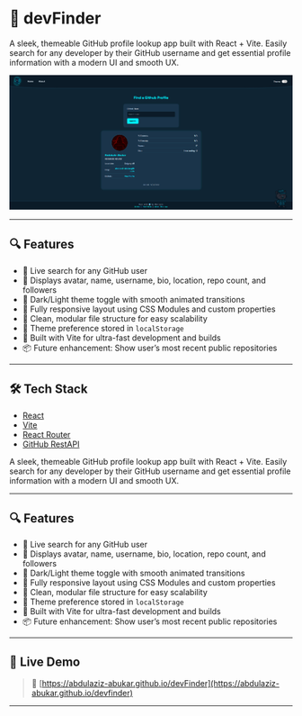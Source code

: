 # 🧭 devFinder

A sleek, themeable GitHub profile lookup app built with React + Vite. Easily search for any developer by their GitHub username and get essential profile information with a modern UI and smooth UX.

![devFinder screenshot](./public/DevFinderSS.png)

---

## 🔍 Features

- 🔎 Live search for any GitHub user
- 👤 Displays avatar, name, username, bio, location, repo count, and followers
- 🌙 Dark/Light theme toggle with smooth animated transitions
- 🎨 Fully responsive layout using CSS Modules and custom properties
- 🧠 Clean, modular file structure for easy scalability
- 💾 Theme preference stored in `localStorage`
- 🚀 Built with Vite for ultra-fast development and builds
- 📦 Future enhancement: Show user’s most recent public repositories

---

## 🛠️ Tech Stack

- [React](https://reactjs.org/)
- [Vite](https://vitejs.dev/)
- [React Router](https://reactrouter.com/)
- [GitHub RestAPI](https://docs.github.com/en/rest?apiVersion=2022-11-28)

A sleek, themeable GitHub profile lookup app built with React + Vite. Easily search for any developer by their GitHub username and get essential profile information with a modern UI and smooth UX.

---

## 🔍 Features

- 🔎 Live search for any GitHub user
- 👤 Displays avatar, name, username, bio, location, repo count, and followers
- 🌙 Dark/Light theme toggle with smooth animated transitions
- 🎨 Fully responsive layout using CSS Modules and custom properties
- 🧠 Clean, modular file structure for easy scalability
- 💾 Theme preference stored in `localStorage`
- 🚀 Built with Vite for ultra-fast development and builds
- 📦 Future enhancement: Show user’s most recent public repositories

---

## 📸 Live Demo

> 🔗 [https://abdulaziz-abukar.github.io/devFinder](https://abdulaziz-abukar.github.io/devfinder)

---
